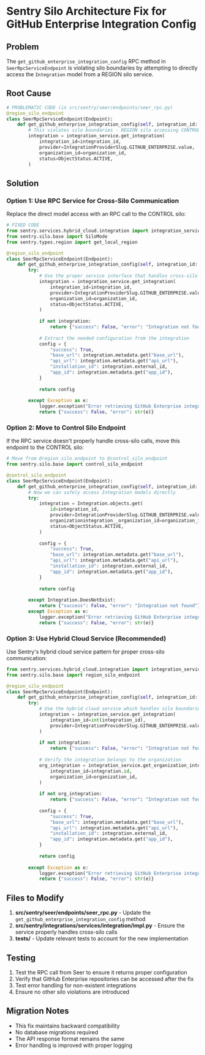 # Sentry Silo Architecture Fix for GitHub Enterprise Integration Config

## Problem
The `get_github_enterprise_integration_config` RPC method in `SeerRpcServiceEndpoint` is violating silo boundaries by attempting to directly access the `Integration` model from a REGION silo service.

## Root Cause
```python
# PROBLEMATIC CODE (in src/sentry/seer/endpoints/seer_rpc.py)
@region_silo_endpoint
class SeerRpcServiceEndpoint(Endpoint):
    def get_github_enterprise_integration_config(self, integration_id: str, organization_id: int):
        # This violates silo boundaries - REGION silo accessing CONTROL model directly
        integration = integration_service.get_integration(
            integration_id=integration_id,
            provider=IntegrationProviderSlug.GITHUB_ENTERPRISE.value,
            organization_id=organization_id,
            status=ObjectStatus.ACTIVE,
        )
```

## Solution

### Option 1: Use RPC Service for Cross-Silo Communication

Replace the direct model access with an RPC call to the CONTROL silo:

```python
# FIXED CODE
from sentry.services.hybrid_cloud.integration import integration_service
from sentry.silo.base import SiloMode
from sentry.types.region import get_local_region

@region_silo_endpoint
class SeerRpcServiceEndpoint(Endpoint):
    def get_github_enterprise_integration_config(self, integration_id: str, organization_id: int):
        try:
            # Use the proper service interface that handles cross-silo communication
            integration = integration_service.get_integration(
                integration_id=integration_id,
                provider=IntegrationProviderSlug.GITHUB_ENTERPRISE.value,
                organization_id=organization_id,
                status=ObjectStatus.ACTIVE,
            )
            
            if not integration:
                return {"success": False, "error": "Integration not found"}
                
            # Extract the needed configuration from the integration
            config = {
                "success": True,
                "base_url": integration.metadata.get("base_url"),
                "api_url": integration.metadata.get("api_url"),
                "installation_id": integration.external_id,
                "app_id": integration.metadata.get("app_id"),
            }
            
            return config
            
        except Exception as e:
            logger.exception("Error retrieving GitHub Enterprise integration config")
            return {"success": False, "error": str(e)}
```

### Option 2: Move to Control Silo Endpoint

If the RPC service doesn't properly handle cross-silo calls, move this endpoint to the CONTROL silo:

```python
# Move from @region_silo_endpoint to @control_silo_endpoint
from sentry.silo.base import control_silo_endpoint

@control_silo_endpoint
class SeerRpcServiceEndpoint(Endpoint):
    def get_github_enterprise_integration_config(self, integration_id: str, organization_id: int):
        # Now we can safely access Integration models directly
        try:
            integration = Integration.objects.get(
                id=integration_id,
                provider=IntegrationProviderSlug.GITHUB_ENTERPRISE.value,
                organizationintegration__organization_id=organization_id,
                status=ObjectStatus.ACTIVE,
            )
            
            config = {
                "success": True,
                "base_url": integration.metadata.get("base_url"),
                "api_url": integration.metadata.get("api_url"),
                "installation_id": integration.external_id,
                "app_id": integration.metadata.get("app_id"),
            }
            
            return config
            
        except Integration.DoesNotExist:
            return {"success": False, "error": "Integration not found"}
        except Exception as e:
            logger.exception("Error retrieving GitHub Enterprise integration config")
            return {"success": False, "error": str(e)}
```

### Option 3: Use Hybrid Cloud Service (Recommended)

Use Sentry's hybrid cloud service pattern for proper cross-silo communication:

```python
from sentry.services.hybrid_cloud.integration import integration_service
from sentry.silo.base import region_silo_endpoint

@region_silo_endpoint
class SeerRpcServiceEndpoint(Endpoint):
    def get_github_enterprise_integration_config(self, integration_id: str, organization_id: int):
        try:
            # Use the hybrid cloud service which handles silo boundaries properly
            integration = integration_service.get_integration(
                integration_id=int(integration_id),
                provider=IntegrationProviderSlug.GITHUB_ENTERPRISE.value,
            )
            
            if not integration:
                return {"success": False, "error": "Integration not found"}
                
            # Verify the integration belongs to the organization
            org_integration = integration_service.get_organization_integration(
                integration_id=integration.id,
                organization_id=organization_id,
            )
            
            if not org_integration:
                return {"success": False, "error": "Integration not found for organization"}
            
            config = {
                "success": True,
                "base_url": integration.metadata.get("base_url"),
                "api_url": integration.metadata.get("api_url"), 
                "installation_id": integration.external_id,
                "app_id": integration.metadata.get("app_id"),
            }
            
            return config
            
        except Exception as e:
            logger.exception("Error retrieving GitHub Enterprise integration config")
            return {"success": False, "error": str(e)}
```

## Files to Modify

1. **src/sentry/seer/endpoints/seer_rpc.py** - Update the `get_github_enterprise_integration_config` method
2. **src/sentry/integrations/services/integration/impl.py** - Ensure the service properly handles cross-silo calls
3. **tests/** - Update relevant tests to account for the new implementation

## Testing

1. Test the RPC call from Seer to ensure it returns proper configuration
2. Verify that GitHub Enterprise repositories can be accessed after the fix
3. Test error handling for non-existent integrations
4. Ensure no other silo violations are introduced

## Migration Notes

- This fix maintains backward compatibility
- No database migrations required
- The API response format remains the same
- Error handling is improved with proper logging